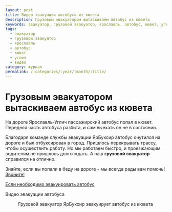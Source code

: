 ```yaml
---
layout: post
title: Видео эвакуации автобуса из кювета
description: Грузовым эвакуатором вытаскиваем автобус из кювета
keywords: эвакуатор, грузовой эвакуатор, ярославль, автобус, кювет, углич, видео
tags:
  - эвакуатор
  - грузовой эвакуатор
  - ярославль
  - автобус
  - кювет
  - углич
  - видео
category: журнал
permalink: /:categories/:year/:month/:title/
---
```


# Грузовым эвакуатором вытаскиваем автобус из кювета

На дороге Ярославль-Углич пассажирский автобус попал в кювет. Передняя часть автобуса разбита, и сам выехать он не в состоянии.

Благодаря команде службы эвакуации ЯрБуксир автобус очутился на дороге и был отбуксирован в город. Пришлось перекрывать трассу, чтобы осуществить работу. Но мы работаем быстро, и проезжающим водителям не пришлось долго ждать. А наш **грузовой эвакуатор** справился на отлично.

Знайте, если вы попали в беду на дороге - мы всегда рады вам помочь! [Звоните!](/контакты)

[Если необходимо эвакуировать автобус](/грузовой-эвакуатор)

Видео эвакуации автобуса

<amp-youtube data-videoid="hi10RA0fkY" layout="responsive" width="480" height="270"></amp-youtube>
<figure class="pb-caption">
  Грузовой эвакуатор ЯрБуксир эвакуирует автобус из кювета
</figure>
